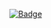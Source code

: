 
[![Badge](https://port-0-rankit-badge-node-m13a9z9a30079128.sel4.cloudtype.app/badge?name=User210)](https://www.gitbal.xyz/main-page)
